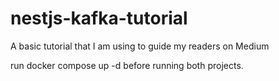 # nestjs-kafka-tutorial
A basic tutorial that I am using to guide my readers on Medium

run docker compose up -d before running both projects.
